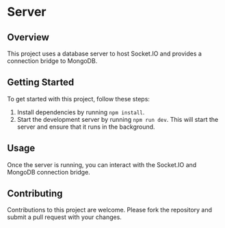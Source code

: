 # Server

## Overview
This project uses a database server to host Socket.IO and provides a connection bridge to MongoDB.

## Getting Started
To get started with this project, follow these steps:

1. Install dependencies by running `npm install`.
2. Start the development server by running `npm run dev`. This will start the server and ensure that it runs in the background.

## Usage
Once the server is running, you can interact with the Socket.IO and MongoDB connection bridge.

## Contributing
Contributions to this project are welcome. Please fork the repository and submit a pull request with your changes.